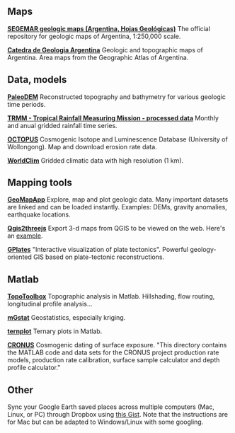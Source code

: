 ## Maps

**[SEGEMAR geologic maps (Argentina, Hojas Geológicas)](http://repositorio.segemar.gov.ar/handle/308849217/69)** The official repository for geologic maps of Argentina, 1:250,000 scale.

**[Catedra de Geologia Argentina](http://www.criba.edu.ar/geolarg/topograficas.html)** Geologic and topographic maps of Argentina. Area maps from the Geographic Atlas of Argentina.

## Data, models

**[PaleoDEM](http://www.earthbyte.org/paleodem-resource-scotese-and-wright-2018/)** Reconstructed topography and bathymetry for various geologic time periods.

**[TRMM - Tropical Rainfall Measuring Mission - processed data](http://www.geog.ucsb.edu/~bodo/TRMM/)** Monthly and anual gridded rainfall time series.

**[OCTOPUS](https://earth.uow.edu.au/)** Cosmogenic Isotope and Luminescence Database (University of Wollongong). Map and download erosion rate data.

**[WorldClim](http://www.worldclim.org/)** Gridded climatic data with high resolution (1 km).

## Mapping tools

**[GeoMapApp](http://www.geomapapp.org/)** Explore, map and plot geologic data. Many important datasets are linked and can be loaded instantly. Examples: DEMs, gravity anomalies, earthquake locations.

**[Qgis2threejs](https://github.com/minorua/Qgis2threejs)** Export 3-d maps from QGIS to be viewed on the web. Here's an [example](https://mitchellmcm27.github.io/phd-antofalla/exports/southern-fraile-threejs/index.html).

**[GPlates](https://www.gplates.org/)** "Interactive visualization of plate tectonics". Powerful geology-oriented GIS based on plate-tectonic reconstructions.

## Matlab

**[TopoToolbox](https://topotoolbox.wordpress.com/)** Topographic analysis in Matlab. Hillshading, flow routing, longitudinal profile analysis...

**[mGstat](http://mgstat.sourceforge.net/)** Geostatistics, especially kriging.

**[ternplot](https://www.mathworks.com/matlabcentral/fileexchange/2299-alchemyst-ternplot)** Ternary plots in Matlab.

**[CRONUS](https://bitbucket.org/cronusearth/cronus-calc/src/master/)** Cosmogenic dating of surface exposure. "This directory contains the MATLAB code and data sets for the CRONUS project production rate models, production rate calibration, surface sample calculator and depth profile calculator."

## Other

Sync your Google Earth saved places across multiple computers (Mac, Linux, or PC) through Dropbox using [this Gist](https://gist.github.com/kblum/76b5e07f44851733cbfb93700ba45662). Note that the instructions are for Mac but can be adapted to Windows/Linux with some googling.
